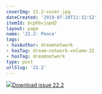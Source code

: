 ```yaml
---
coverImg: 22.2-cover.jpg
dateCreated: '2019-07-20T11:32:52'
itemId: bcphbvjopd2
layout: page
name: '22.2: Peace'
tags:
- hasAuthor: dreamnetwork
- hasTag: dream-network-volume-22
- hasTag: dreamnetwork
type: post
urlSlug: '22.2'
---
```

<img class="card-journal-img" src="../images/22.2-rect.jpg"/><a href="../files/pdfs/Volume_22/22.2_evolution_II.pdf" download="">Download issue 22.2</a>